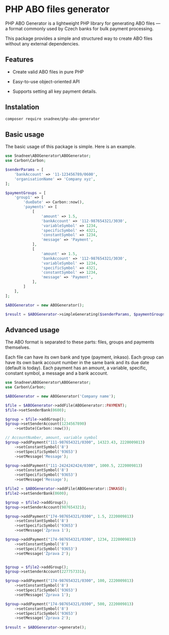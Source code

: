 # PHP ABO files generator

PHP ABO Generator is a lightweight PHP library for generating ABO files — a format commonly used by Czech banks for bulk payment processing.

This package provides a simple and structured way to create ABO files without any external dependencies.

## Features
- Create valid ABO files in pure PHP

- Easy-to-use object-oriented API

- Supports setting all key payment details.

## Instalation

```sh
composer require snadnee/php-abo-generator
```

## Basic usage
The basic usage of this package is simple. Here is an example.

```php
use Snadnee\ABOGenerator\ABOGenerator;
use Carbon\Carbon;

$senderParams = [
    'bankAccount' => '11-123456789/0600',
    'organisationName' => 'Company xyz',
];

$paymentGroups = [
    'group1' => [
        'dueDate' => Carbon::now(),
        'payments' => [
            [
                'amount' => 1.5,
                'bankAccount' => '112-987654321/3030',
                'variableSymbol' => 1234,
                'specificSymbol' => 4321,
                'constantSymbol' => 1234,
                'message' => 'Payment',
            ],
            [
                'amount' => 1.5,
                'bankAccount' => '112-987654321/3030',
                'variableSymbol' => 1234,
                'specificSymbol' => 4321,
                'constantSymbol' => 1234,
                'message' => 'Payment',
            ],
        ]
    ],
];

$ABOGenerator = new ABOGenerator();

$result = $ABOGenerator->simpleGenerating($senderParams, $paymentGroups);

```

## Advanced usage
The ABO format is separated to these parts: files, groups and payments themselves.

Each file can have its own bank and type (payment, inkaso).
Each group can have its own bank account number in the same bank and its due date (default is today). 
Each payment has an amount, a variable, specific, constant symbol, a message and a bank account.

```php
use Snadnee\ABOGenerator\ABOGenerator;
use Carbon\Carbon;

$ABOGenerator = new ABOGenerator('Company name');

$file = $ABOGenerator->addFile(ABOGenerator::PAYMENT);
$file->setSenderBank(0600);

$group = $file->addGroup();
$group->setSenderAccount(1234567890)
    ->setDate(Carbon::now());

// AccountNumber, amount, variable symbol
$group->addPayment("111-987654321/0300", 14323.43, 2220009813)
    ->setConstantSymbol('8')
    ->setSpecificSymbol('93653')
    ->setMessage('Message');

$group->addPayment("111-2424242424/0300", 1000.5, 2220009813)
    ->setConstantSymbol('8')
    ->setSpecificSymbol('93653')
    ->setMessage('Message');

$file2 = $ABOGenerator->addFile(ABOGenerator::INKASO);
$file2->setSenderBank(0600);

$group = $file2->addGroup();
$group->setSenderAccount(987654321);

$group->addPayment("174-987654321/0300", 1.5, 2220009813)
    ->setConstantSymbol('8')
    ->setSpecificSymbol('93653')
    ->setMessage('Zprava 1');

$group->addPayment("174-987654321/0300", 1234, 2220009813)
    ->setConstantSymbol('8')
    ->setSpecificSymbol('93653')
    ->setMessage('Zprava 2');


$group = $file2->addGroup();
$group->setSenderAccount(227757331);

$group->addPayment("174-987654321/0300", 100, 2220009813)
    ->setConstantSymbol('8')
    ->setSpecificSymbol('93653')
    ->setMessage('Zprava 1');

$group->addPayment("174-987654321/0300", 500, 2220009813)
    ->setConstantSymbol('8')
    ->setSpecificSymbol('93653')
    ->setMessage('Zprava 2');
    
$result = $ABOGenerator->generate();


```
